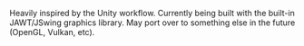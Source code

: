 Heavily inspired by the Unity workflow.
Currently being built with the built-in JAWT/JSwing graphics library.
May port over to something else in the future (OpenGL, Vulkan, etc).
